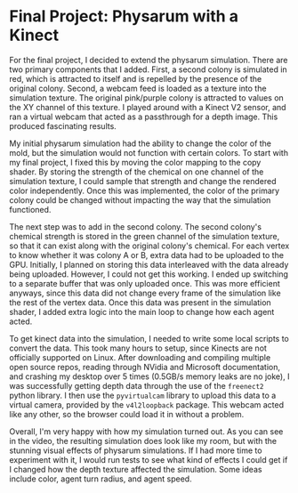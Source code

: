 # Final Project: Physarum with a Kinect

For the final project, I decided to extend the physarum simulation. There are two primary components that I added. First, a second colony is simulated in red, which is attracted to itself and is repelled by the presence of the original colony. Second, a webcam feed is loaded as a texture into the simulation texture. The original pink/purple colony is attracted to values on the XY channel of this texture. I played around with a Kinect V2 sensor, and ran a virtual webcam that acted as a passthrough for a depth image. This produced fascinating results.

My initial physarum simulation had the ability to change the color of the mold, but the simulation would not function with certain colors. To start with my final project, I fixed this by moving the color mapping to the copy shader. By storing the strength of the chemical on one channel of the simulation texture, I could sample that strength and change the rendered color independently. Once this was implemented, the color of the primary colony could be changed without impacting the way that the simulation functioned.

The next step was to add in the second colony. The second colony's chemical strength is stored in the green channel of the simulation texture, so that it can exist along with the original colony's chemical. For each vertex to know whether it was colony A or B, extra data had to be uploaded to the GPU. Initially, I planned on storing this data interleaved with the data already being uploaded. However, I could not get this working. I ended up switching to a separate buffer that was only uploaded once. This was more efficient anyways, since this data did not change every frame of the simulation like the rest of the vertex data. Once this data was present in the simulation shader, I added extra logic into the main loop to change how each agent acted.

To get kinect data into the simulation, I needed to write some local scripts to convert the data. This took many hours to setup, since Kinects are not officially supported on Linux. After downloading and compiling multiple open source repos, reading through NVidia and Microsoft documentation, and crashing my desktop over 5 times (0.5GB/s memory leaks are no joke), I was successfully getting depth data through the use of the `freenect2` python library. I then use the `pyvirtualcam` library to upload this data to a virtual camera, provided by the `v4l2loopback` package. This webcam acted like any other, so the browser could load it in without a problem.

Overall, I'm very happy with how my simulation turned out. As you can see in the video, the resulting simulation does look like my room, but with the stunning visual effects of physarum simulations. If I had more time to experiment with it, I would run tests to see what kind of effects I could get if I changed how the depth texture affected the simulation. Some ideas include color, agent turn radius, and agent speed.
